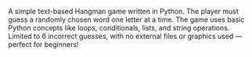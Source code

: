 A simple text-based Hangman game written in Python.
The player must guess a randomly chosen word one letter at a time.
The game uses basic Python concepts like loops, conditionals, lists, and string operations.
Limited to 6 incorrect guesses, with no external files or graphics used — perfect for beginners!

